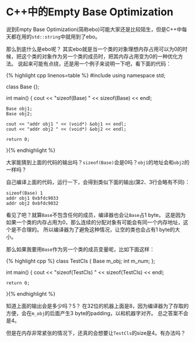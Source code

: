 # C++中的Empty Base Optimization

说到Empty Base Optimization(简称ebo)可能大家还是比较陌生，但是C++中每天都在用的`std::string`中就用到了ebo。

那么到底什么是ebo呢？
其实ebo就是当一个类的对象理想内存占用可以为0的时候，把这个类的对象作为另一个类的成员时，把其内存占用变为0的一种优化方法。
说起来可能有点绕，还是用一个例子来说明一下吧，看下面的代码：

{% highlight cpp linenos=table %}
#include <iostream>
using namespace std;

class Base
{};

int main()
{
    cout << "sizeof(Base) " << sizeof(Base) << endl;

    Base obj1;
    Base obj2;

    cout << "addr obj1 " << (void*) &obj1 << endl;
    cout << "addr obj2 " << (void*) &obj2 << endl;

    return 0;
}{% endhighlight %}

大家能猜到上面的代码的输出吗？`sizeof(Base)`会是0吗？`obj1`的地址会和`obj2`的一样吗？

自己编译上面的代码，运行一下，会得到类似下面的输出(第2、3行会略有不同)：

    sizeof(Base) 1
    addr obj1 0xbfdc9033
    addr obj2 0xbfdc9032

看见了吧？就算`Base`不包含任何的成员，编译器也会让`Base`占1 byte。
这是因为如果一个类的内存占用为0，那么连续的分配对象有可能会有同一个内存地址，这个是不合理的。
所以编译器为了避免这种情况，让空的类也会占有1 byte的大小。

那么如果我要用`Base`作为另一个类的成员变量呢，比如下面这样：

{% highlight cpp %}
class TestCls
{
    Base m_obj;
    int m_num;
};

int main()
{
    cout << "sizeof(TestCls) " << sizeof(TestCls) << endl;
    
    return 0;
}{% endhighlight %}

知道上面的输出会是多少吗？5？
在32位的机器上面是8，因为编译器为了存取的方便，会在`m_obj`的后面产生3 byte的padding，以和机器字对齐。
总之答案不会是4。

但是在内存非常紧张的情况下，还真的会想要让`TestCls`的size是4。有办法吗？
